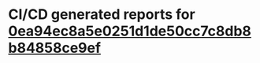 # CI/CD generated reports for [0ea94ec8a5e0251d1de50cc7c8db8b84858ce9ef](https://github.com/hydephp/develop/commit/0ea94ec8a5e0251d1de50cc7c8db8b84858ce9ef)
